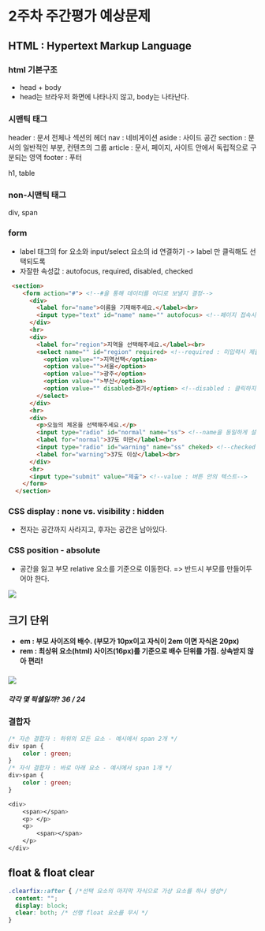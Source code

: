 # 2주차 주간평가 예상문제

## HTML : Hypertext Markup Language

### html 기본구조

- head + body
- head는 브라우저 화면에 나타나지 않고, body는 나타난다.



### 시맨틱 태그

header : 문서 전체나 섹션의 헤더
nav : 네비게이션
aside : 사이드 공간
section : 문서의 일반적인 부분, 컨텐츠의 그룹
article : 문서, 페이지, 사이트 안에서 독립적으로 구분되는 영역
footer : 푸터

h1, table



### non-시맨틱 태그

div, span



### form

- label 태그의 for 요소와 input/select 요소의 id 연결하기 -> label 만 클릭해도 선택되도록
- 자잘한 속성값 : autofocus, required, disabled, checked

```html
 <section>
    <form action="#"> <!--#을 통해 데이터를 어디로 보낼지 결정-->
      <div>
        <label for="name">이름을 기재해주세요.</label><br>
        <input type="text" id="name" name="" autofocus> <!--페이지 접속시 커서-->
      </div>
      <hr>
      <div>
        <label for="region">지역을 선택해주세요.</label><br>
        <select name="" id="region" required> <!--required : 미입력시 제출시 알림 뜸-->
          <option value="">지역선택</option>
          <option value="">서울</option>
          <option value="">광주</option>
          <option value="">부산</option>
          <option value="" disabled>경기</option> <!--disabled : 클릭하지 못하게 막음-->
        </select>
      </div>
      <hr>
      <div>
        <p>오늘의 체온을 선택해주세요.</p>
        <input type="radio" id="normal" name="ss"> <!--name을 동일하게 설정하면 중복선택 방지-->
        <label for="normal">37도 미만</label><br>
        <input type="radio" id="warning" name="ss" cheked> <!--checked : 미리 체크되어 있음-->
        <label for="warning">37도 이상</label><br>
      </div>
      <hr>
      <input type="submit" value="제출"> <!--value : 버튼 안의 텍스트-->
    </form>
  </section>
```





### CSS display : none vs. visibility : hidden

- 전자는 공간까지 사라지고, 후자는 공간은 남아있다.



### CSS position - absolute

- 공간을 잃고 부모 relative 요소를 기준으로 이동한다. => 반드시 부모를 만들어두어야 한다.

<img src= "2주차 주간평가 예상문제.assets/image-20210816142735079.png">



## 크기 단위

- **em : 부모 사이즈의 배수. (부모가 10px이고 자식이 2em 이면 자식은 20px)**
- **rem : 최상위 요소(html) 사이즈(16px)를 기준으로 배수 단위를 가짐. 상속받지 않아 편리!**

### <img src="2주차 주간평가 예상문제.assets/image-20210816145414314.png">

##### 각각 몇 픽셀일까?  36 / 24



### 결합자

```css
/* 자손 결합자 : 하위의 모든 요소 - 예시에서 span 2개 */
div span {
	color : green;
}
/* 자식 결합자 : 바로 아래 요소 - 예시에서 span 1개 */
div>span {
	color : green;
}

<div>
	<span></span>
	<p> </p>
	<p>
		<span></span>
	</p>
</div>
```



## float & float clear

```css
.clearfix::after { /*선택 요소의 마지막 자식으로 가상 요소를 하나 생성*/
  content: "";
  display: block;
  clear: both; /* 선행 float 요소를 무시 */
}
```
